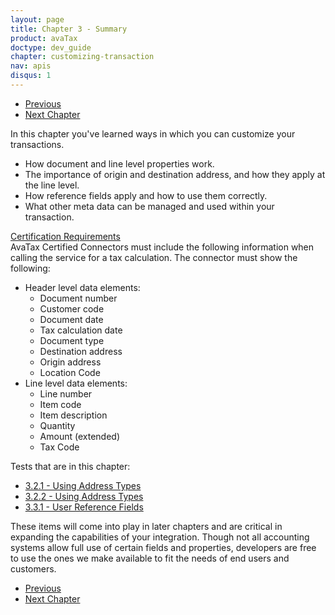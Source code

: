 ```yaml
---
layout: page
title: Chapter 3 - Summary
product: avaTax
doctype: dev_guide
chapter: customizing-transaction
nav: apis
disqus: 1
---
```


<ul class="pager">
  <li class="previous"><a href="/avatax/dev-guide/customizing-transaction/using-tax-included/"><i class="glyphicon glyphicon-chevron-left"></i>Previous</a></li>
  <li class="next"><a href="/avatax/dev-guide/reconciliation/">Next Chapter<i class="glyphicon glyphicon-chevron-right"></i></a></li>
</ul>

In this chapter you've learned ways in which you can customize your transactions. 
<ul class="dev-guide-list">
    <li>How document and line level properties work.</li>
    <li>The importance of origin and destination address, and how they apply at the line level.</li>
    <li>How reference fields apply and how to use them correctly.</li>
    <li>What other meta data can be managed and used within your transaction.</li>
</ul>

<div class="dev-guide-certification">
<div class="dev-guide-certification-heading"><a href="/certification/avatax/sales-tax-badge/">Certification Requirements</a></div>
<div class="dev-guide-certification-content">
AvaTax Certified Connectors must include the following information when calling the service for a tax calculation.
The connector must show the following:
<ul class="dev-guide-list">
  <li>Header level data elements:
    <ul class="dev-guide-list">
      <li>Document number</li>
      <li>Customer code</li>
      <li>Document date</li>
      <li>Tax calculation date</li>
      <li>Document type</li>
      <li>Destination address</li>
      <li>Origin address</li>
      <li>Location Code</li>
    </ul>
  </li>
  <li>Line level data elements:
    <ul class="dev-guide-list">
    <li>Line number</li>
    <li>Item code</li>
    <li>Item description</li>
    <li>Quantity</li>
    <li>Amount (extended)</li>
    <li>Tax Code</li>
    </ul>
  </li>
  </ul>
</div>
</div>

Tests that are in this chapter:
<ul class="dev-guide-list">
  <li><a class="dev-guide-link" href="/avatax/dev-guide/customizing-transaction/address-types/#test1">3.2.1 - Using Address Types</a></li>
  <li><a class="dev-guide-link" href="/avatax/dev-guide/customizing-transaction/address-types/#test2">3.2.2 - Using Address Types</a></li>
  <li><a class="dev-guide-link" href="/avatax/dev-guide/customizing-transaction/using-reference-fields/#test1">3.3.1 - User Reference Fields</a></li>
</ul>

These items will come into play in later chapters and are critical in expanding the capabilities of your integration.  Though not all accounting systems allow full use of certain fields and properties, developers are free to use the ones we make available to fit the needs of end users and customers.

<ul class="pager">
  <li class="previous"><a href="/avatax/dev-guide/customizing-transaction/using-tax-included/"><i class="glyphicon glyphicon-chevron-left"></i>Previous</a></li>
  <li class="next"><a href="/avatax/dev-guide/reconciliation/">Next Chapter<i class="glyphicon glyphicon-chevron-right"></i></a></li>
</ul>
